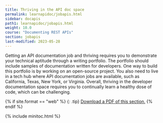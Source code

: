 ```yaml
---
title: Thriving in the API doc space
permalink: learnapidoc/jobapis.html
sidebar: docapis
path1: learnapidoc/jobapis.html
weight: 10.0
course: "Documenting REST APIs"
section: jobapis
last-modified: 2023-05-28
---
```


Getting an API documentation job and thriving requires you to demonstrate your technical aptitude through a writing portfolio. The portfolio should include samples of documentation written for developers. One way to build this portfolio is by working on an open-source project. You also need to live in a tech hub where API documentation jobs are available, such as California, Texas, New York, or Virginia. Overall, thriving in the developer documentation space requires you to continually learn a healthy dose of code, which can be challenging.

{% if site.format == "web" %}
{: .tip}
<a class="noCrossRef" href="https://s3.us-west-1.wasabisys.com/learnapidoc-outputs/docapis_eleven.pdf"><i class="fa fa-file-pdf-o"></i> Download a PDF of this section.</a>
{% endif %}

{% include minitoc.html %}
